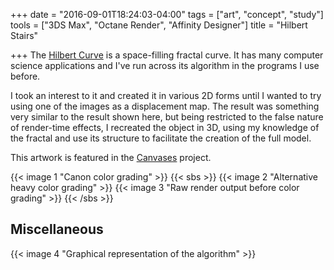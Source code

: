 +++
date = "2016-09-01T18:24:03-04:00"
tags = ["art", "concept", "study"]
tools = ["3DS Max", "Octane Render", "Affinity Designer"]
title = "Hilbert Stairs"

+++
The [Hilbert Curve](https://en.wikipedia.org/wiki/Hilbert_curve) is a space-filling fractal curve. It has many computer science applications and I've run across its algorithm in the programs I use before.

I took an interest to it and created it in various 2D forms until I wanted to try using one of the images as a displacement map. The result was something very similar to the result shown here, but being restricted to the false nature of render-time effects, I recreated the object in 3D, using my knowledge of the fractal and use its structure to facilitate the creation of the full model.

This artwork is featured in the [Canvases](../canvases) project.

{{< image 1 "Canon color grading" >}}
{{< sbs >}}
  {{< image 2 "Alternative heavy color grading" >}}
  {{< image 3 "Raw render output before color grading" >}}
{{< /sbs >}}

## Miscellaneous
{{< image 4 "Graphical representation of the algorithm" >}}
